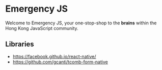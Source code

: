 # Emergency JS

Welcome to Emergency JS, your one-stop-shop to the **brains** within the Hong Kong JavaScript community.

## Libraries

- https://facebook.github.io/react-native/
- https://github.com/gcanti/tcomb-form-native 